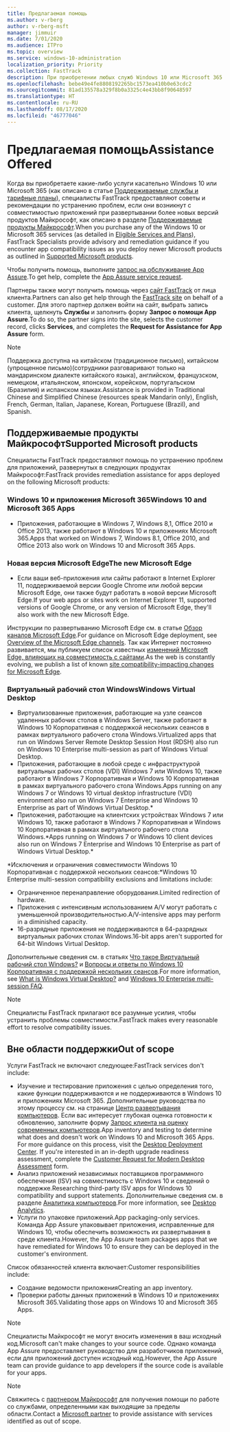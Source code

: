 ```yaml
---
title: Предлагаемая помощь
ms.author: v-rberg
author: v-rberg-msft
manager: jimmuir
ms.date: 7/01/2020
ms.audience: ITPro
ms.topic: overview
ms.service: windows-10-administration
localization_priority: Priority
ms.collection: FastTrack
description: При приобретении любых служб Windows 10 или Microsoft 365 специалисты FastTrack предоставляют советы и рекомендации по устранению проблем при развертывании Windows 10 и приложений Microsoft 365, а также по своевременному обновлению без дополнительной платы (при наличии соответствующей подписки).
ms.openlocfilehash: bebe49e4fe8808192265bc1573ea410b0e63cdc2
ms.sourcegitcommit: 81ad135578a329f8b0a3325c4e43bb8f90648597
ms.translationtype: HT
ms.contentlocale: ru-RU
ms.lasthandoff: 08/17/2020
ms.locfileid: "46777046"
---
```

# <a name="assistance-offered"></a><span data-ttu-id="7e05c-103">Предлагаемая помощь</span><span class="sxs-lookup"><span data-stu-id="7e05c-103">Assistance Offered</span></span>  

<span data-ttu-id="7e05c-104">Когда вы приобретаете какие-либо услуги касательно Windows 10 или Microsoft 365 (как описано в статье [Поддерживаемые службы и тарифные планы](M365-eligible-services-and-plans.md)), специалисты FastTrack предоставляют советы и рекомендации по устранению проблем, если они возникнут с совместимостью приложений при развертывании более новых версий продуктов Майкрософт, как описано в разделе [Поддерживаемые продукты Майкрософт](#supported-microsoft-products).</span><span class="sxs-lookup"><span data-stu-id="7e05c-104">When you purchase any of the Windows 10 or Microsoft 365 services (as detailed in [Eligible Services and Plans](M365-eligible-services-and-plans.md)), FastTrack Specialists provide advisory and remediation guidance if you encounter app compatibility issues as you deploy newer Microsoft products as outlined in [Supported Microsoft products](#supported-microsoft-products).</span></span>

<span data-ttu-id="7e05c-105">Чтобы получить помощь, выполните [запрос на обслуживание App Assure](https://go.microsoft.com/fwlink/?linkid=2022721).</span><span class="sxs-lookup"><span data-stu-id="7e05c-105">To get help, complete the [App Assure service request](https://go.microsoft.com/fwlink/?linkid=2022721).</span></span>

<span data-ttu-id="7e05c-106">Партнеры также могут получить помощь через [сайт FastTrack](https://go.microsoft.com/fwlink/?linkid=780698) от лица клиента.</span><span class="sxs-lookup"><span data-stu-id="7e05c-106">Partners can also get help through the [FastTrack site](https://go.microsoft.com/fwlink/?linkid=780698) on behalf of a customer.</span></span> <span data-ttu-id="7e05c-107">Для этого партнер должен войти на сайт, выбрать запись клиента, щелкнуть **Службы** и заполнить форму **Запрос о помощи App Assure**.</span><span class="sxs-lookup"><span data-stu-id="7e05c-107">To do so, the partner signs into the site, selects the customer record, clicks **Services**, and completes the **Request for Assistance for App Assure** form.</span></span>

> [!NOTE]
> <span data-ttu-id="7e05c-108">Поддержка доступна на китайском (традиционное письмо), китайском (упрощенное письмо)(сотрудники разговаривают только на мандаринском диалекте китайского языка), английском, французском, немецком, итальянском, японском, корейском, португальском (Бразилия) и испанском языках.</span><span class="sxs-lookup"><span data-stu-id="7e05c-108">Assistance is provided in Traditional Chinese and Simplified Chinese (resources speak Mandarin only), English, French, German, Italian, Japanese, Korean, Portuguese (Brazil), and Spanish.</span></span> 

## <a name="supported-microsoft-products"></a><span data-ttu-id="7e05c-109">Поддерживаемые продукты Майкрософт</span><span class="sxs-lookup"><span data-stu-id="7e05c-109">Supported Microsoft products</span></span>

<span data-ttu-id="7e05c-110">Специалисты FastTrack предоставляют помощь по устранению проблем для приложений, развернутых в следующих продуктах Майкрософт:</span><span class="sxs-lookup"><span data-stu-id="7e05c-110">FastTrack provides remediation assistance for apps deployed on the following Microsoft products:</span></span>

### <a name="windows-10-and-microsoft-365-apps"></a><span data-ttu-id="7e05c-111">Windows 10 и приложения Microsoft 365</span><span class="sxs-lookup"><span data-stu-id="7e05c-111">Windows 10 and Microsoft 365 Apps</span></span>

- <span data-ttu-id="7e05c-112">Приложения, работающие в Windows 7, Windows 8,1, Office 2010 и Office 2013, также работают в Windows 10 и приложениях Microsoft 365.</span><span class="sxs-lookup"><span data-stu-id="7e05c-112">Apps that worked on Windows 7, Windows 8.1, Office 2010, and Office 2013 also work on Windows 10 and Microsoft 365 Apps.</span></span>

### <a name="the-new-microsoft-edge"></a><span data-ttu-id="7e05c-113">Новая версия Microsoft Edge</span><span class="sxs-lookup"><span data-stu-id="7e05c-113">The new Microsoft Edge</span></span>

- <span data-ttu-id="7e05c-114">Если ваши веб-приложения или сайты работают в Internet Explorer 11, поддерживаемой версии Google Chrome или любой версии Microsoft Edge, они также будут работать в новой версии Microsoft Edge.</span><span class="sxs-lookup"><span data-stu-id="7e05c-114">If your web apps or sites work on Internet Explorer 11, supported versions of Google Chrome, or any version of Microsoft Edge, they'll also work with the new Microsoft Edge.</span></span>

<span data-ttu-id="7e05c-115">Инструкции по развертыванию Microsoft Edge см. в статье [Обзор каналов Microsoft Edge](https://docs.microsoft.com/DeployEdge/microsoft-edge-channels).</span><span class="sxs-lookup"><span data-stu-id="7e05c-115">For guidance on Microsoft Edge deployment, see [Overview of the Microsoft Edge channels](https://docs.microsoft.com/DeployEdge/microsoft-edge-channels).</span></span> <span data-ttu-id="7e05c-116">Так как Интернет постоянно развивается, мы публикуем список известных [изменений Microsoft Edge, влияющих на совместимость с сайтами](https://docs.microsoft.com/microsoft-edge/web-platform/site-impacting-changes).</span><span class="sxs-lookup"><span data-stu-id="7e05c-116">As the web is constantly evolving, we publish a list of known [site compatibility-impacting changes for Microsoft Edge](https://docs.microsoft.com/microsoft-edge/web-platform/site-impacting-changes).</span></span>

### <a name="windows-virtual-desktop"></a><span data-ttu-id="7e05c-117">Виртуальный рабочий стол Windows</span><span class="sxs-lookup"><span data-stu-id="7e05c-117">Windows Virtual Desktop</span></span>

- <span data-ttu-id="7e05c-118">Виртуализованные приложения, работающие на узле сеансов удаленных рабочих столов в Windows Server, также работают в Windows 10 Корпоративная с поддержкой нескольких сеансов в рамках виртуального рабочего стола Windows.</span><span class="sxs-lookup"><span data-stu-id="7e05c-118">Virtualized apps that run on Windows Server Remote Desktop Session Host (RDSH) also run on Windows 10 Enterprise multi-session as part of Windows Virtual Desktop.</span></span>
- <span data-ttu-id="7e05c-119">Приложения, работающие в любой среде с инфраструктурой виртуальных рабочих столов (VDI) Windows 7 или Windows 10, также работают в Windows 7 Корпоративная и Windows 10 Корпоративная в рамках виртуального рабочего стола Windows.</span><span class="sxs-lookup"><span data-stu-id="7e05c-119">Apps running on any Windows 7 or Windows 10 virtual desktop infrastructure (VDI) environment also run on Windows 7 Enterprise and Windows 10 Enterprise as part of Windows Virtual Desktop.\*</span></span>
- <span data-ttu-id="7e05c-120">Приложения, работающие на клиентских устройствах Windows 7 или Windows 10, также работают в Windows 7 Корпоративная и Windows 10 Корпоративная в рамках виртуального рабочего стола Windows.\*</span><span class="sxs-lookup"><span data-stu-id="7e05c-120">Apps running on Windows 7 or Windows 10 client devices also run on Windows 7 Enterprise and Windows 10 Enterprise as part of Windows Virtual Desktop.\*</span></span>

<span data-ttu-id="7e05c-121">\*Исключения и ограничения совместимости Windows 10 Корпоративная с поддержкой нескольких сеансов:</span><span class="sxs-lookup"><span data-stu-id="7e05c-121">\*Windows 10 Enterprise multi-session compatibility exclusions and limitations include:</span></span>
- <span data-ttu-id="7e05c-122">Ограниченное перенаправление оборудования.</span><span class="sxs-lookup"><span data-stu-id="7e05c-122">Limited redirection of hardware.</span></span>
- <span data-ttu-id="7e05c-123">Приложения с интенсивным использованием A/V могут работать с уменьшенной производительностью.</span><span class="sxs-lookup"><span data-stu-id="7e05c-123">A/V-intensive apps may perform in a diminished capacity.</span></span>
- <span data-ttu-id="7e05c-124">16-разрядные приложения не поддерживаются в 64-разрядных виртуальных рабочих столах Windows.</span><span class="sxs-lookup"><span data-stu-id="7e05c-124">16-bit apps aren't supported for 64-bit Windows Virtual Desktop.</span></span>

<span data-ttu-id="7e05c-125">Дополнительные сведения см. в статьях [Что такое Виртуальный рабочий стол Windows?](https://docs.microsoft.com/azure/virtual-desktop/overview) и [Вопросы и ответы по Windows 10 Корпоративная с поддержкой нескольких сеансов](https://docs.microsoft.com/azure/virtual-desktop/windows-10-multisession-faq).</span><span class="sxs-lookup"><span data-stu-id="7e05c-125">For more information, see [What is Windows Virtual Desktop?](https://docs.microsoft.com/azure/virtual-desktop/overview) and [Windows 10 Enterprise multi-session FAQ](https://docs.microsoft.com/azure/virtual-desktop/windows-10-multisession-faq).</span></span>

> [!NOTE]
> <span data-ttu-id="7e05c-126">Специалисты FastTrack прилагают все разумные усилия, чтобы устранить проблемы совместимости.</span><span class="sxs-lookup"><span data-stu-id="7e05c-126">FastTrack makes every reasonable effort to resolve compatibility issues.</span></span> 

## <a name="out-of-scope"></a><span data-ttu-id="7e05c-127">Вне области поддержки</span><span class="sxs-lookup"><span data-stu-id="7e05c-127">Out of scope</span></span>

<span data-ttu-id="7e05c-128">Услуги FastTrack не включают следующее:</span><span class="sxs-lookup"><span data-stu-id="7e05c-128">FastTrack services don't include:</span></span>
- <span data-ttu-id="7e05c-p103">Изучение и тестирование приложения с целью определения того, какие функции поддерживаются и не поддерживаются в Windows 10 и приложениях Microsoft 365. Дополнительные руководства по этому процессу см. на странице [Центр развертывания компьютеров](https://go.microsoft.com/fwlink/?linkid=2080140). Если вас интересует глубокая оценка готовности к обновлению, заполните форму [Запрос клиента на оценку современных компьютеров](https://go.microsoft.com/fwlink/?linkid=2053818).</span><span class="sxs-lookup"><span data-stu-id="7e05c-p103">App inventory and testing to determine what does and doesn't work on Windows 10 and Microsoft 365 Apps. For more guidance on this process, visit the [Desktop Deployment Center](https://go.microsoft.com/fwlink/?linkid=2080140). If you're interested in an in-depth upgrade readiness assessment, complete the [Customer Request for Modern Desktop Assessment](https://go.microsoft.com/fwlink/?linkid=2053818) form.</span></span>
- <span data-ttu-id="7e05c-132">Анализ приложений независимых поставщиков программного обеспечения (ISV) на совместимость с Windows 10 и сведений о поддержке.</span><span class="sxs-lookup"><span data-stu-id="7e05c-132">Researching third-party ISV apps for Windows 10 compatibility and support statements.</span></span> <span data-ttu-id="7e05c-133">Дополнительные сведения см. в разделе [Аналитика компьютеров](https://docs.microsoft.com/sccm/desktop-analytics/overview).</span><span class="sxs-lookup"><span data-stu-id="7e05c-133">For more information, see [Desktop Analytics](https://docs.microsoft.com/sccm/desktop-analytics/overview).</span></span>
- <span data-ttu-id="7e05c-134">Услуги по упаковке приложений.</span><span class="sxs-lookup"><span data-stu-id="7e05c-134">App packaging-only services.</span></span> <span data-ttu-id="7e05c-135">Команда App Assure упаковывает приложения, исправленные для Windows 10, чтобы обеспечить возможность их развертывания в среде клиента.</span><span class="sxs-lookup"><span data-stu-id="7e05c-135">However, the App Assure team packages apps that we have remediated for Windows 10 to ensure they can be deployed in the customer's environment.</span></span>

<span data-ttu-id="7e05c-136">Список обязанностей клиента включает:</span><span class="sxs-lookup"><span data-stu-id="7e05c-136">Customer responsibilities include:</span></span>
- <span data-ttu-id="7e05c-137">Создание ведомости приложения</span><span class="sxs-lookup"><span data-stu-id="7e05c-137">Creating an app inventory.</span></span>
- <span data-ttu-id="7e05c-138">Проверки работы данных приложений в Windows 10 и приложениях Microsoft 365.</span><span class="sxs-lookup"><span data-stu-id="7e05c-138">Validating those apps on Windows 10 and Microsoft 365 Apps.</span></span>

> [!NOTE]
> <span data-ttu-id="7e05c-139">Специалисты Майкрософт не могут вносить изменения в ваш исходный код.</span><span class="sxs-lookup"><span data-stu-id="7e05c-139">Microsoft can't make changes to your source code.</span></span> <span data-ttu-id="7e05c-140">Однако команда App Assure предоставляет руководство для разработчиков приложений, если для приложений доступен исходный код.</span><span class="sxs-lookup"><span data-stu-id="7e05c-140">However, the App Assure team can provide guidance to app developers if the source code is available for your apps.</span></span>

> [!NOTE]
> <span data-ttu-id="7e05c-141">Свяжитесь с [партнером Майкрософт](https://go.microsoft.com/fwlink/?linkid=2080150) для получения помощи по работе со службами, определенными как выходящие за пределы области.</span><span class="sxs-lookup"><span data-stu-id="7e05c-141">Contact a [Microsoft partner](https://go.microsoft.com/fwlink/?linkid=2080150) to provide assistance with services identified as out of scope.</span></span>


